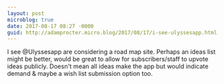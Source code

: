 ```yaml
---
layout: post
microblog: true
date: 2017-08-17 08:27 -0000
guid: http://adamprocter.micro.blog/2017/08/17/i-see-ulyssesapp.html
---
```

I see @Ulyssesapp are considering a road map site. Perhaps an ideas list might be better, would be great to allow for subscribers/staff to upvote ideas publicly. Doesn't mean all ideas make the app but would indicate demand & maybe a wish list submission option too.

